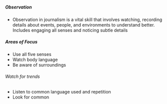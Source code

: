 ##### Observation
- Observation in journalism is a vital skill that involves watching, recording details about events, people, and environments to understand better. Includes engaging all senses and noticing subtle details

##### Areas of Focus
- Use all five senses
- Watch body language
- Be aware of surroundings
###### Watch for trends
- Listen to common language used and repetition
- Look for common